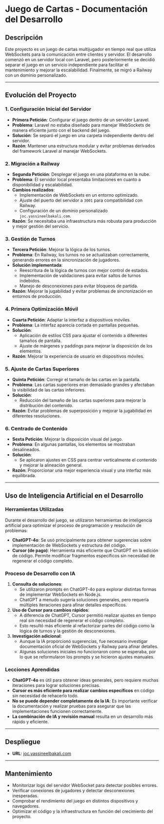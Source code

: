 # Juego de Cartas - Documentación del Desarrollo

## Descripción
Este proyecto es un juego de cartas multijugador en tiempo real que utiliza WebSockets para la comunicación entre clientes y servidor. El desarrollo comenzó en un servidor local con Laravel, pero posteriormente se decidió separar el juego en un servicio independiente para facilitar el mantenimiento y mejorar la escalabilidad. Finalmente, se migró a Railway con un dominio personalizado.

---

## Evolución del Proyecto

### 1. Configuración Inicial del Servidor
- **Primera Petición**: Configurar el juego dentro de un servidor Laravel.
- **Problema**: Laravel no estaba diseñado para manejar WebSockets de manera eficiente junto con el backend del juego.
- **Solución**: Se separó el juego en una carpeta independiente dentro del servidor.
- **Razón**: Mantener una estructura modular y evitar problemas derivados del framework Laravel al manejar WebSockets.

### 2. Migración a Railway
- **Segunda Petición**: Desplegar el juego en una plataforma en la nube.
- **Problema**: El servidor local presentaba limitaciones en cuanto a disponibilidad y escalabilidad.
- **Cambios realizados**:
  - Implementación de WebSockets en un entorno optimizado.
  - Ajuste del puerto del servidor a `3001` para compatibilidad con Railway.
  - Configuración de un dominio personalizado `joc.yassineelbakali.com`.
- **Razón**: Se necesitaba una infraestructura más robusta para producción y mejor gestión del servicio.

### 3. Gestión de Turnos
- **Tercera Petición**: Mejorar la lógica de los turnos.
- **Problema**: En Railway, los turnos no se actualizaban correctamente, generando errores en la sincronización de jugadores.
- **Solución implementada**:
  - Reescritura de la lógica de turnos con mejor control de estados.
  - Implementación de validaciones para evitar saltos de turnos indebidos.
  - Manejo de desconexiones para evitar bloqueos de partida.
- **Razón**: Mejorar la jugabilidad y evitar problemas de sincronización en entornos de producción.

### 4. Primera Optimización Móvil
- **Cuarta Petición**: Adaptar la interfaz a dispositivos móviles.
- **Problema**: La interfaz aparecía cortada en pantallas pequeñas.
- **Solución**:
  - Aplicación de estilos CSS para ajustar el contenido a diferentes tamaños de pantalla.
  - Ajuste de márgenes y paddings para mejorar la disposición de los elementos.
- **Razón**: Mejorar la experiencia de usuario en dispositivos móviles.

### 5. Ajuste de Cartas Superiores
- **Quinta Petición**: Corregir el tamaño de las cartas en la pantalla.
- **Problema**: Las cartas superiores eran demasiado grandes y afectaban la visibilidad de las cartas inferiores.
- **Solución**:
  - Reducción del tamaño de las cartas superiores para mejorar la distribución del contenido.
- **Razón**: Evitar problemas de superposición y mejorar la jugabilidad en diferentes resoluciones.

### 6. Centrado de Contenido
- **Sexta Petición**: Mejorar la disposición visual del juego.
- **Problema**: En algunas pantallas, los elementos se mostraban desalineados.
- **Solución**:
  - Se aplicaron ajustes en CSS para centrar verticalmente el contenido y mejorar la alineación general.
- **Razón**: Proporcionar una mejor experiencia visual y una interfaz más equilibrada.

---

## Uso de Inteligencia Artificial en el Desarrollo

### Herramientas Utilizadas
Durante el desarrollo del juego, se utilizaron herramientas de inteligencia artificial para optimizar el proceso de programación y resolución de problemas:

- **ChatGPT-4o**: Se usó principalmente para obtener sugerencias sobre implementación de WebSockets y estructura del código.
- **Cursor (de pago)**: Herramienta más eficiente que ChatGPT en la edición de código. Permite modificar fragmentos específicos sin necesidad de regenerar el código completo.

### Proceso de Desarrollo con IA
1. **Consulta de soluciones**:
   - Se utilizaron prompts en ChatGPT-4o para explorar distintas formas de implementar WebSockets en Node.js.
   - ChatGPT a menudo sugería soluciones generales, pero requería múltiples iteraciones para afinar detalles específicos.
2. **Uso de Cursor para cambios rápidos**:
   - A diferencia de ChatGPT, Cursor permitió realizar ajustes en tiempo real sin necesidad de regenerar el código completo.
   - Esto resultó más eficiente al refactorizar partes del código como la lógica de turnos y la gestión de desconexiones.
3. **Investigación adicional**:
   - Aunque la IA proporcionó sugerencias, fue necesario investigar documentación oficial de WebSockets y Railway para afinar detalles.
   - Algunas soluciones iniciales no funcionaron como se esperaba, por lo que se reformularon los prompts y se hicieron ajustes manuales.

### Lecciones Aprendidas
- **ChatGPT-4o** es útil para obtener ideas generales, pero requiere muchas iteraciones para lograr soluciones precisas.
- **Cursor es más eficiente para realizar cambios específicos** en código sin necesidad de rehacerlo todo.
- **No se puede depender completamente de la IA**: Es importante verificar la documentación y realizar pruebas para asegurar que las implementaciones funcionen correctamente.
- **La combinación de IA y revisión manual** resulta en un desarrollo más rápido y eficiente.

---

## Despliegue
- **URL**: [joc.yassineelbakali.com](http://joc.yassineelbakali.com)

---

## Mantenimiento
- Monitorizar logs del servidor WebSocket para detectar posibles errores.
- Verificar conexiones de jugadores y detectar desconexiones inesperadas.
- Comprobar el rendimiento del juego en distintos dispositivos y navegadores.
- Optimizar el código y la infraestructura en función del crecimiento del proyecto.

